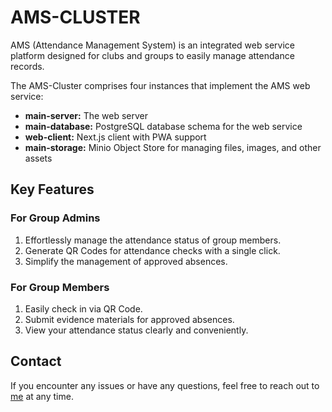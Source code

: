 # AMS-CLUSTER

AMS (Attendance Management System) is an integrated web service platform designed for clubs and groups to easily manage attendance records.

The AMS-Cluster comprises four instances that implement the AMS web service:

- **main-server:** The web server
- **main-database:** PostgreSQL database schema for the web service
- **web-client:** Next.js client with PWA support
- **main-storage:** Minio Object Store for managing files, images, and other assets

## Key Features

### For Group Admins

1. Effortlessly manage the attendance status of group members.
2. Generate QR Codes for attendance checks with a single click.
3. Simplify the management of approved absences.

### For Group Members

1. Easily check in via QR Code.
2. Submit evidence materials for approved absences.
3. View your attendance status clearly and conveniently.

## Contact

If you encounter any issues or have any questions, feel free to reach out to [me](mailto:atlas.yang3598@gmail.com) at any time.
